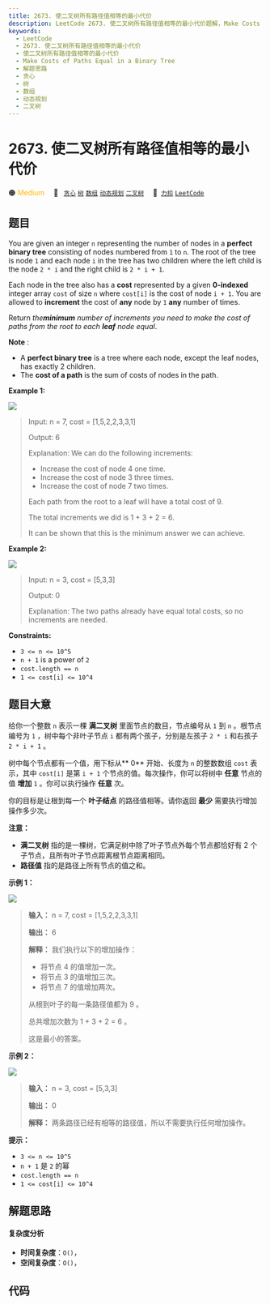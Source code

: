 ```yaml
---
title: 2673. 使二叉树所有路径值相等的最小代价
description: LeetCode 2673. 使二叉树所有路径值相等的最小代价题解，Make Costs of Paths Equal in a Binary Tree，包含解题思路、复杂度分析以及完整的 JavaScript 代码实现。
keywords:
  - LeetCode
  - 2673. 使二叉树所有路径值相等的最小代价
  - 使二叉树所有路径值相等的最小代价
  - Make Costs of Paths Equal in a Binary Tree
  - 解题思路
  - 贪心
  - 树
  - 数组
  - 动态规划
  - 二叉树
---
```


# 2673. 使二叉树所有路径值相等的最小代价

🟠 <font color=#ffb800>Medium</font>&emsp; 🔖&ensp; [`贪心`](/tag/greedy.md) [`树`](/tag/tree.md) [`数组`](/tag/array.md) [`动态规划`](/tag/dynamic-programming.md) [`二叉树`](/tag/binary-tree.md)&emsp; 🔗&ensp;[`力扣`](https://leetcode.cn/problems/make-costs-of-paths-equal-in-a-binary-tree) [`LeetCode`](https://leetcode.com/problems/make-costs-of-paths-equal-in-a-binary-tree)

## 题目

You are given an integer `n` representing the number of nodes in a **perfect
binary tree** consisting of nodes numbered from `1` to `n`. The root of the
tree is node `1` and each node `i` in the tree has two children where the left
child is the node `2 * i` and the right child is `2 * i + 1`.

Each node in the tree also has a **cost** represented by a given **0-indexed**
integer array `cost` of size `n` where `cost[i]` is the cost of node `i + 1`.
You are allowed to **increment** the cost of **any** node by `1` **any**
number of times.

Return _the**minimum** number of increments you need to make the cost of paths
from the root to each **leaf** node equal_.

**Note** :

  * A **perfect binary tree** is a tree where each node, except the leaf nodes, has exactly 2 children.
  * The **cost of a path** is the sum of costs of nodes in the path.



**Example 1:**

![](https://assets.leetcode.com/uploads/2023/04/04/binaryytreeedrawio-4.png)

> Input: n = 7, cost = [1,5,2,2,3,3,1]
> 
> Output: 6
> 
> Explanation: We can do the following increments:
> - Increase the cost of node 4 one time.
> - Increase the cost of node 3 three times.
> - Increase the cost of node 7 two times.
> 
> Each path from the root to a leaf will have a total cost of 9.
> 
> The total increments we did is 1 + 3 + 2 = 6.
> 
> It can be shown that this is the minimum answer we can achieve.

**Example 2:**

![](https://assets.leetcode.com/uploads/2023/04/04/binaryytreee2drawio.png)

> Input: n = 3, cost = [5,3,3]
> 
> Output: 0
> 
> Explanation: The two paths already have equal total costs, so no increments are needed.

**Constraints:**

  * `3 <= n <= 10^5`
  * `n + 1` is a power of `2`
  * `cost.length == n`
  * `1 <= cost[i] <= 10^4`


## 题目大意

给你一个整数 `n` 表示一棵 **满二叉树**  里面节点的数目，节点编号从 `1` 到 `n` 。根节点编号为 `1` ，树中每个非叶子节点 `i`
都有两个孩子，分别是左孩子 `2 * i` 和右孩子 `2 * i + 1` 。

树中每个节点都有一个值，用下标从**  0** 开始、长度为 `n` 的整数数组 `cost` 表示，其中 `cost[i]` 是第 `i + 1`
个节点的值。每次操作，你可以将树中 **任意**  节点的值 **增加**  `1` 。你可以执行操作 **任意** 次。

你的目标是让根到每一个 **叶子结点**  的路径值相等。请你返回 **最少**  需要执行增加操作多少次。

**注意：**

  * **满二叉树**  指的是一棵树，它满足树中除了叶子节点外每个节点都恰好有 2 个子节点，且所有叶子节点距离根节点距离相同。
  * **路径值** 指的是路径上所有节点的值之和。



**示例 1：**

![](https://assets.leetcode.com/uploads/2023/04/04/binaryytreeedrawio-4.png)

> 
> 
> 
> 
> 
> **输入：** n = 7, cost = [1,5,2,2,3,3,1]
> 
> **输出：** 6
> 
> **解释：** 我们执行以下的增加操作：
> - 将节点 4 的值增加一次。
> - 将节点 3 的值增加三次。
> - 将节点 7 的值增加两次。
> 
> 从根到叶子的每一条路径值都为 9 。
> 
> 总共增加次数为 1 + 3 + 2 = 6 。
> 
> 这是最小的答案。
> 
> 

**示例 2：**

![](https://assets.leetcode.com/uploads/2023/04/04/binaryytreee2drawio.png)

> 
> 
> 
> 
> 
> **输入：** n = 3, cost = [5,3,3]
> 
> **输出：** 0
> 
> **解释：** 两条路径已经有相等的路径值，所以不需要执行任何增加操作。
> 
> 



**提示：**

  * `3 <= n <= 10^5`
  * `n + 1` 是 `2` 的幂
  * `cost.length == n`
  * `1 <= cost[i] <= 10^4`


## 解题思路

#### 复杂度分析

- **时间复杂度**：`O()`，
- **空间复杂度**：`O()`，

## 代码

```javascript

```